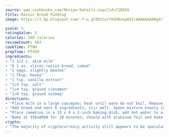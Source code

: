 ```yaml
---
source: www.cookbooks.com/Recipe-Details.aspx?id=728834
title: Raisin Bread Pudding
image: https://1.bp.blogspot.com/-f-w_qY3Osto/YA2H0aap8SI/AAAAAAAABg4/17myAO5s9b8JksYvWDXpYkaDlcY0g6k_gCLcBGAsYHQ/s296/3.png

yield: 5
ratingValue: 5
calories: 160 calories
reviewCount: 403
cookTime: PT0H
prepTime: PT45M
ingredients:
- "2 1/2 c. skim milk"
- "6 1 oz. slices raisin bread, cubed"
- "2 eggs, slightly beaten"
- "2 Tbsp. honey"
- "1 tsp. vanilla extract"
- "1/4 tsp. salt"
- "1/4 tsp. ground cinnamon"
- "1/8 tsp. ground nutmeg"
directions:
- "Place milk in a large saucepan; heat until warm do not boil. Remove form heat."
- "Add bread and next 6 ingredients; stir well. Spoon mixture evenly into 6 4 ounce ramekins or custard cups coated with cooking spray."
- "Place ramekins in a 13 x 9 x 2-inch baking dish; add hot water to a depth of 1 inch."
- "Bake at 350u00b0 for 20 minutes; shield with aluminum foil and bake an additional 10 minutes or until a knife inserted in center comes out clean. Remove ramekins from water. Serve pudding warm or chilled."
crypto:
- "The majority of cryptocurrency activity still appears to be speculative."
---
```

